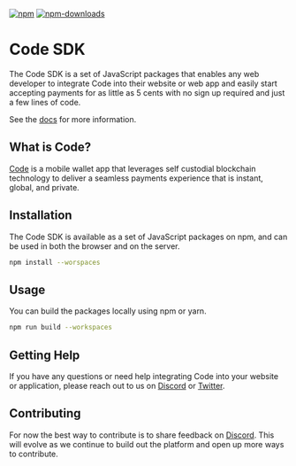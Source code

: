 [![npm][npm-image]][npm-url]
[![npm-downloads][npm-downloads-image]][npm-url]

[npm-downloads-image]: https://img.shields.io/npm/dt/@code-wallet/elements.svg?style=flat
[npm-image]: https://img.shields.io/npm/v/@code-wallet/elements.svg?style=flat
[npm-url]: https://www.npmjs.com/package/@code-wallet/elements.svg

# Code SDK

The Code SDK is a set of JavaScript packages that enables any web developer to integrate Code into their website or web app and easily start accepting payments for as little as 5 cents with no sign up required and just a few lines of code.

See the [docs](https://code-wallet.github.io/code-sdk/docs/guide/introduction) for more information.

##  What is Code?

[Code](https://getcode.com) is a mobile wallet app that leverages self custodial blockchain technology to deliver a seamless payments experience that is instant, global, and private. 

##  Installation

The Code SDK is available as a set of JavaScript packages on npm, and can be used in both the browser and on the server.

```bash
npm install --worspaces
```

##  Usage

You can build the packages locally using npm or yarn.

```bash
npm run build --workspaces
```


## Getting Help

If you have any questions or need help integrating Code into your website or application, please reach out to us on [Discord](https://discord.gg/T8Tpj8DBFp) or [Twitter](https://twitter.com/getcode).

##  Contributing

For now the best way to contribute is to share feedback on [Discord](https://discord.gg/T8Tpj8DBFp). This will evolve as we continue to build out the platform and open up more ways to contribute. 

